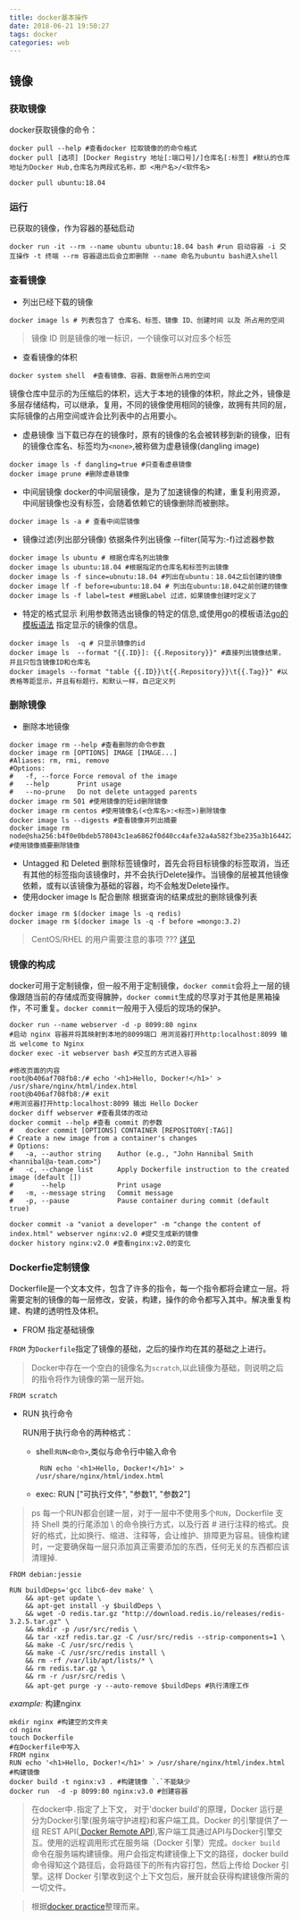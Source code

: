 ```yaml
---
title: docker基本操作
date: 2018-06-21 19:50:27
tags: docker
categories: web
---
```

## 镜像
### 获取镜像
docker获取镜像的命令：
```shell
docker pull --help #查看docker 拉取镜像的的命令格式
docker pull [选项] [Docker Registry 地址[:端口号]/]仓库名[:标签] #默认的仓库地址为Docker Hub,仓库名为两段式名称，即 <用户名>/<软件名>

docker pull ubuntu:18.04
```
### 运行
已获取的镜像，作为容器的基础启动
```shell
docker run -it --rm --name ubuntu ubuntu:18.04 bash #run 启动容器 -i 交互操作 -t 终端 --rm 容器退出后会立即删除 --name 命名为ubuntu bash进入shell
```
<!--more-->
### 查看镜像
- 列出已经下载的镜像
```shell
docker image ls # 列表包含了 仓库名、标签、镜像 ID、创建时间 以及 所占用的空间
```
> 镜像 ID 则是镜像的唯一标识，一个镜像可以对应多个标签

- 查看镜像的体积
```shell
docker system shell  #查看镜像、容器、数据卷所占用的空间
```
镜像仓库中显示的为压缩后的体积，远大于本地的镜像的体积，除此之外，镜像是多层存储结构，可以继承，复用，不同的镜像使用相同的镜像，故拥有共同的层，实际镜像的占用空间或许会比列表中的占用要小。

- 虚悬镜像
当下载已存在的镜像时，原有的镜像的名会被转移到新的镜像，旧有的镜像仓库名、标签均为`<none>`,被称做为虚悬镜像(dangling image)
```shell
docker image ls -f dangling=true #只查看虚悬镜像
docker image prune #删除虚悬镜像
```
- 中间层镜像
docker的中间层镜像，是为了加速镜像的构建，重复利用资源，中间层镜像也没有标签，会随着依赖它的镜像删除而被删除。
```shell
docker image ls -a # 查看中间层镜像
```
- 镜像过滤(列出部分镜像) 
依据条件列出镜像 --filter(简写为:-f)过滤器参数
```shell
docker image ls ubuntu # 根据仓库名列出镜像
docker image ls ubuntu:18.04 #根据指定的仓库名和标签列出镜像
docker image ls -f since=ubnutu:18.04 #列出在ubuntu：18.04之后创建的镜像
docker image lf -f before=ubuntu:18.04 # 列出在ubuntu:18.04之前创建的镜像
docker image ls -f label=test #根据Label 过滤，如果镜像创建时定义了
```
- 特定的格式显示
利用参数筛选出镜像的特定的信息,或使用go的模板语法[go的模板语法](https://gohugo.io/templates/introduction/) 指定显示的镜像的信息。
```shell
docker image ls  -q # 只显示镜像的id
docker image ls  --format "{{.ID}]: {{.Repository}}" #直接列出镜像结果，并且只包含镜像ID和仓库名
docker imagels --format "table {{.ID}}\t{{.Repository}}\t{{.Tag}}" #以表格等距显示，并且有标题行，和默认一样，自己定义列
```
### 删除镜像
- 删除本地镜像
```shell
docker image rm --help #查看删除的命令参数
docker image rm [OPTIONS] IMAGE [IMAGE...] 
#Aliases: rm, rmi, remove
#Options: 
#   -f, --force Force removal of the image
#   --help       Print usage 
#   --no-prune   Do not delete untagged parents
docker image rm 501 #使用镜像的短id删除镜像
docker image rm centos #使用镜像名(<仓库名>:<标签>)删除镜像
docker image ls --digests #查看镜像并列出摘要
docker image rm  node@sha256:b4f0e0bdeb578043c1ea6862f0d40cc4afe32a4a582f3be235a3b164422be228 #使用镜像摘要删除镜像
``` 
- Untagged 和 Deleted
删除标签镜像时，首先会将目标镜像的标签取消，当还有其他的标签指向该镜像时，并不会执行Delete操作。当镜像的层被其他镜像依赖，或有以该镜像为基础的容器，均不会触发Delete操作。
- 使用docker image ls 配合删除
根据查询的结果成批的删除镜像列表
```shell
docker image rm $(docker image ls -q redis)
docker image rm $(docker image ls -q -f before =mongo:3.2)
```
> CentOS/RHEL 的用户需要注意的事项 ??? [详见](https://yeasy.gitbooks.io/docker_practice/content/image/rm.html#untagged-%E5%92%8C-deleted)

### 镜像的构成
docker可用于定制镜像，但一般不用于定制镜像，`docker commit`会将上一层的镜像跟随当前的存储成而变得臃肿，`docker commit`生成的尽享对于其他是黑箱操作，不可重复。`docker commit`一般用于入侵后的现场的保护。
``` shell
docker run --name webserver -d -p 8099:80 nginx
#启动 nginx 容器并将其映射到本地的8099端口 用浏览器打开http:localhost:8099 输出 welcome to Nginx
docker exec -it webserver bash #交互的方式进入容器

#修改页面的内容
root@b406af708fb8:/# echo '<h1>Hello, Docker!</h1>' > /usr/share/nginx/html/index.html
root@b406af708fb8:/# exit
#用浏览器打开http:localhost:8099 输出 Hello Docker
docker diff webserver #查看具体的改动
docker commit --help #查看 commit 的参数
#	docker commit [OPTIONS] CONTAINER [REPOSITORY[:TAG]]
# Create a new image from a container's changes
# Options:
#   -a, --author string    Author (e.g., "John Hannibal Smith <hannibal@a-team.com>")
#   -c, --change list      Apply Dockerfile instruction to the created image (default [])
#       --help             Print usage
#   -m, --message string   Commit message
#   -p, --pause            Pause container during commit (default true)

docker commit -a "vaniot a developer" -m "change the content of index.html" webserver nginx:v2.0 #提交生成新的镜像
docker history nginx:v2.0 #查看nginx:v2.0的变化
```
### Dockerfie定制镜像
Dockerfile是一个文本文件，包含了许多的指令，每一个指令都将会建立一层。将需要定制的镜像的每一层修改，安装，构建，操作的命令都写入其中。解决重复构建、构建的透明性及体积。
- FROM 指定基础镜像

`FROM` 为`Dockerfile`指定了镜像的基础，之后的操作均在其的基础之上进行。
> Docker中存在一个空白的镜像名为`scratch`,以此镜像为基础，则说明之后的指令将作为镜像的第一层开始。
```shell
FROM scratch
```
- RUN 执行命令

   RUN用于执行命令的两种格式：

   * shell:`RUN<命令>`,类似与命令行中输入命令
     ```shell
      RUN echo '<h1>Hello, Docker!</h1>' > /usr/share/nginx/html/index.html
     ```
   * exec: RUN ["可执行文件", "参数1", "参数2"]
>ps 每一个RUN都会创建一层，对于一层中不使用多个`RUN`，Dockerfile 支持 Shell 类的行尾添加 \ 的命令换行方式，以及行首 # 进行注释的格式。良好的格式，比如换行、缩进、注释等，会让维护、排障更为容易。镜像构建时，一定要确保每一层只添加真正需要添加的东西，任何无关的东西都应该清理掉.
```shell
FROM debian:jessie

RUN buildDeps='gcc libc6-dev make' \
    && apt-get update \
    && apt-get install -y $buildDeps \
    && wget -O redis.tar.gz "http://download.redis.io/releases/redis-3.2.5.tar.gz" \
    && mkdir -p /usr/src/redis \
    && tar -xzf redis.tar.gz -C /usr/src/redis --strip-components=1 \
    && make -C /usr/src/redis \
    && make -C /usr/src/redis install \
    && rm -rf /var/lib/apt/lists/* \
    && rm redis.tar.gz \
    && rm -r /usr/src/redis \
    && apt-get purge -y --auto-remove $buildDeps #执行清理工作
```

<i>example:</i> 构建nginx
```shell 
mkdir nginx #构建空的文件夹
cd nginx 
touch Dockerfile 
#在Dockerfile中写入
FROM nginx
RUN echo '<h1>Hello, Docker!</h1>' > /usr/share/nginx/html/index.html
#构建镜像
docker build -t nginx:v3 . #构建镜像 `.`不能缺少
docker run  -d -p 8099:80 nginx:v3.0 #创建容器
```
> 在docker中`.`指定了上下文， 对于'docker build'的原理，Docker 运行是分为Docker引擎(服务端守护进程)和客户端工具。Docker 的引擎提供了一组 REST API([ Docker Remote API](https://docs.docker.com/develop/sdk/)),客户端工具通过API与Docker引擎交互。使用的远程调用形式在服务端（Docker 引擎）完成。`docker build `命令在服务端构建镜像。用户会指定构建镜像上下文的路径，docker build 命令得知这个路径后，会将路径下的所有内容打包，然后上传给 Docker 引擎。这样 Docker 引擎收到这个上下文包后，展开就会获得构建镜像所需的一切文件。



> 根据[docker practice](https://yeasy.gitbooks.io/docker_practice/content/introduction/)整理而来。